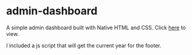 # admin-dashboard
A simple admin dashboard built with Native HTML and CSS. Click <a href="https://coffeedevr.github.io/admin-dashboard/">here</a> to view.

I included a js script that will get the current year for the footer.

